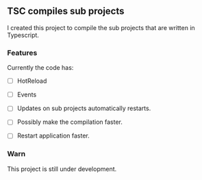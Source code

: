 ## TSC compiles sub projects
I created this project to compile the sub projects that are written in Typescript.


### Features
Currently the code has:
 - [ ] HotReload
 - [ ] Events
 - [ ] Updates on sub projects automatically restarts.
 - [ ] Possibly make the compilation faster.
 - [ ] Restart application faster.


### Warn
This project is still under development.